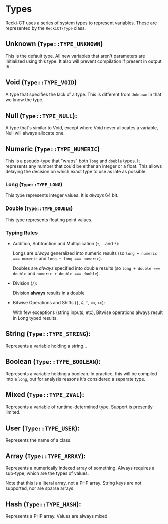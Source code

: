 <!--
 * Copyright 2014 Google Inc. All rights reserved.
 *
 * Licensed under the Apache License, Version 2.0 (the "License");
 * you may not use this file except in compliance with the License.
 * You may obtain a copy of the License at
 *
 *     http://www.apache.org/licenses/LICENSE-2.0
 *
 * Unless required by applicable law or agreed to in writing, software
 * distributed under the License is distributed on an "AS IS" BASIS,
 * WITHOUT WARRANTIES OR CONDITIONS OF ANY KIND, either express or implied.
 * See the License for the specific language governing permissions and
 * limitations under the License.
 *
 * @copyright 2014 Google Inc. All rights reserved
 * @license http://www.apache.org/licenses/LICENSE-2.0.txt Apache-2.0
-->

Types
=====

Recki-CT uses a series of system types to represent variables. These are represented by the `ReckiCT\Type` class.

## Unknown (`Type::TYPE_UNKNOWN`)

This is the default type. All new variables that aren't parameters are initialized using this type. It also will prevent compilation if present in output IR.

## Void (`Type::TYPE_VOID`)

A type that specifies the lack of a type. This is different from `Unknown` in that we know the type.

## Null (`Type::TYPE_NULL`):

A type that's similar to Void, except where Void never allocates a variable, Null will always allocate one.

## Numeric (`Type::TYPE_NUMERIC`)

This is a pseudo-type that "wraps" both `long` and `double` types. It represents any number that could be either an integer or a float. This allows delaying the decision on which exact type to use as late as possible.

### Long (`Type::TYPE_LONG`)

This type represents integer values. It is *always* 64 bit.

### Double (`Type::TYPE_DOUBLE`)

This type represents floating point values.

### Typing Rules

 * Addition, Subtraction and Multiplication (`+`, `-` and `*`):

    Longs are *always* generalized into numeric results (so `long + numeric === numeric` and `long + long === numeric`).

    Doubles are *always* specified into double results (so `long + double === double` and `numeric + double === double`).

 * Division (`/`):

    Division **always** results in a double

 * Bitwise Operations and Shifts (`|`, `&`, `^`, `<<`, `>>`):

    With few exceptions (string inputs, etc), Bitwise operations always result in Long typed results.

## String (`Type::TYPE_STRING`):

Represents a variable holding a string...

## Boolean (`Type::TYPE_BOOLEAN`):

Represents a variable holding a boolean. In practice, this will be compiled into a `long`, but for analysis reasons it's considered a separate type.

## Mixed (`Type::TYPE_ZVAL`):

Represents a variable of runtime-determined type. Support is presently limited.

## User (`Type::TYPE_USER`):

Represents the name of a class.

## Array (`Type::TYPE_ARRAY`):

Represents a numerically indexed array of something. Always requires a sub-type, which are the types of values.

Note that this is a literal array, not a PHP array. String keys are not supported, nor are sparse arrays.

## Hash (`Type::TYPE_HASH`):

Represents a PHP array. Values are always mixed. 

